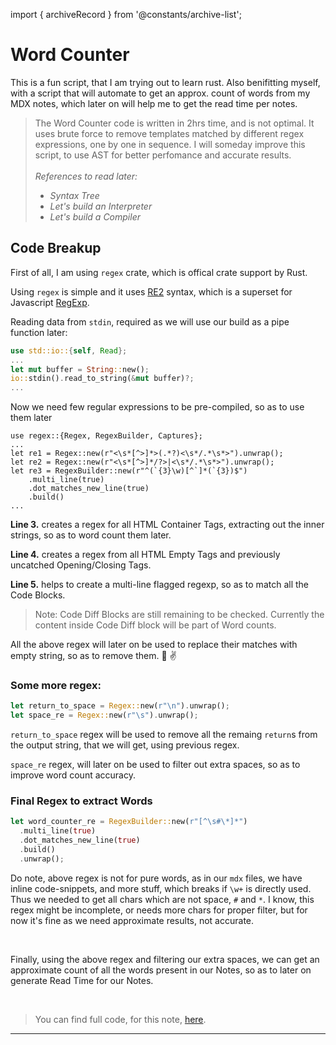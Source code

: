 import { archiveRecord } from '@constants/archive-list';

<PolkaContainer>

<H1 updatedAt={archiveRecord['word-counter'].updatedAt} wordCount={564}>
  Word Counter
</H1>

This is a fun script, that I am trying out to learn rust. Also benifitting myself,
with a script that will automate to get an approx. count of words from my MDX notes,
which later on will help me to get the read time per notes.

<Blockquote type="warn">
The Word Counter code is written in 2hrs time, and is not optimal. It uses
brute force to remove templates matched by different <InlineCode>regex</InlineCode>
expressions, one by one in sequence. I will someday improve this script, to use AST
for better perfomance and accurate results.
<br/>
<br/>
<i>
  References to read later:
  <br/>
  <ul>
    <li>
      <Link href="https://github.com/syntax-tree/unist#syntax-tree" target="_blank">
        Syntax Tree
      </Link>
    </li>
    <li>
      <Link href="https://ruslanspivak.com/lsbasi-part1/" target="_blank">
        Let's build an Interpreter
      </Link>
    </li>
    <li>
      <Link href="https://compilers.iecc.com/crenshaw/" target="_blank">
        Let's build a Compiler
      </Link>
    </li>
  </ul>
</i>
</Blockquote>

## Code Breakup

First of all, I am using `regex` crate, which is offical crate support by Rust.

Using `regex` is simple and it uses [RE2](https://github.com/google/re2/wiki/Syntax) syntax,
which is a superset for Javascript [RegExp](https://developer.mozilla.org/en-US/docs/Web/JavaScript/Reference/Global_Objects/RegExp).

Reading data from `stdin`, required as we will use our build as a pipe function later:

```rs
use std::io::{self, Read};
...
let mut buffer = String::new();
io::stdin().read_to_string(&mut buffer)?;
...
```

Now we need few regular expressions to be pre-compiled, so as to use them later

```rs.true
use regex::{Regex, RegexBuilder, Captures};
...
let re1 = Regex::new(r"<\s*[^>]*>(.*?)<\s*/.*\s*>").unwrap();
let re2 = Regex::new(r"<\s*[^>]*/?>|<\s*/.*\s*>").unwrap();
let re3 = RegexBuilder::new(r"^(`{3}\w)[^`]*(`{3})$")
    .multi_line(true)
    .dot_matches_new_line(true)
    .build()
...
```

__Line 3.__ creates a regex for all HTML Container Tags, extracting out the inner strings,
so as to word count them later.

__Line 4.__ creates a regex from all HTML Empty Tags and previously uncatched Opening/Closing Tags.

__Line 5.__ helps to create a multi-line flagged regexp, so as to match all the Code Blocks.

> Note: Code Diff Blocks are still remaining to be checked. Currently the content inside Code
> Diff block will be part of Word counts.

All the above regex will later on be used to replace their matches with empty string,
so as to remove them. :tada: :v:

### Some more regex:

```rs
let return_to_space = Regex::new(r"\n").unwrap();
let space_re = Regex::new(r"\s").unwrap();
```

`return_to_space` regex will be used to remove all the remaing `return`s from the output string,
that we will get, using previous regex.

`space_re` regex, will later on be used to filter out extra spaces, so as to improve word count
accuracy.

### Final Regex to extract Words

```rs
let word_counter_re = RegexBuilder::new(r"[^\s#\*]*")
  .multi_line(true)
  .dot_matches_new_line(true)
  .build()
  .unwrap();
```

Do note, above regex is not for pure words, as in our `mdx` files, we have inline code-snippets,
and more stuff, which breaks if `\w+` is directly used. Thus we needed to get all chars which are
not space, `#` and `*`. I know, this regex might be incomplete, or needs more chars for proper filter,
but for now it's fine as we need approximate results, not accurate.

<br/>

Finally, using the above regex and filtering our extra spaces, we can get an approximate
count of all the words present in our Notes, so as to later on generate Read Time for
our Notes.

<br/>

> You can find full code, for this note, [here](https://github.com/Shub1427/shub1427.github.io/tree/react/scripts/src/bin/word-counter.rs).

***

</PolkaContainer>
